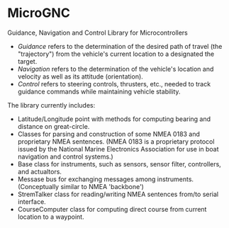 # MicroGNC
Guidance, Navigation and Control Library for Microcontrollers

* *Guidance* refers to the determination of the desired path of travel (the "trajectory") from the vehicle's current location to a designated the target.
* *Navigation* refers to the determination of the vehicle's location and velocity as well as its attitude (orientation).
* *Control* refers to steering controls, thrusters, etc., needed to track guidance commands while maintaining vehicle stability.

The library currently includes:
* Latitude/Longitude point with methods for computing bearing and distance on great-circle.  
* Classes for parsing and construction of some NMEA 0183 and proprietary NMEA sentences. (NMEA 0183 is a proprietary protocol issued by the National Marine Electronics Association for use in boat navigation and control systems.)
* Base class for instruments, such as sensors, sensor filter, controllers, and actualtors.  
* Messase bus for exchanging messages among instruments. (Conceptually similar to NMEA 'backbone')
* StremTalker class for reading/writing NMEA sentences from/to serial interface.
* CourseComputer class for computing direct course from current location to a waypoint.

 